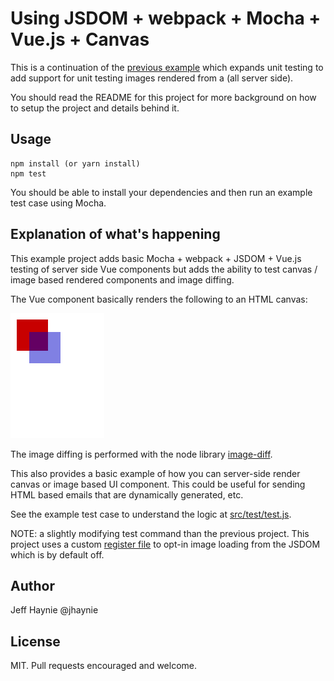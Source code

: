 # Using JSDOM + webpack + Mocha + Vue.js + Canvas

This is a continuation of the [previous example](https://github.com/jhaynie/example-vue-jsdom) which expands unit testing to add support for unit testing images rendered from a <canvas> (all server side).

You should read the README for this project for more background on how to setup the project and details behind it.

## Usage

	npm install (or yarn install)
	npm test

You should be able to install your dependencies and then run an example test case using Mocha.

## Explanation of what's happening

This example project adds basic Mocha + webpack + JSDOM + Vue.js testing of server side Vue components but adds the ability to test canvas / image based rendered components and image diffing.

The Vue component basically renders the following to an HTML canvas:

![](image.png)

The image diffing is performed with the node library [image-diff](https://github.com/uber/image-diff).

This also provides a basic example of how you can server-side render canvas or image based UI component.  This could be useful for sending HTML based emails that are dynamically generated, etc.

See the example test case to understand the logic at [src/test/test.js](src/test/test.js).

NOTE: a slightly modifying test command than the previous project.  This project uses a custom [register file](register.js) to opt-in image loading from the JSDOM which is by default off.


## Author

Jeff Haynie @jhaynie

## License

MIT. Pull requests encouraged and welcome.
